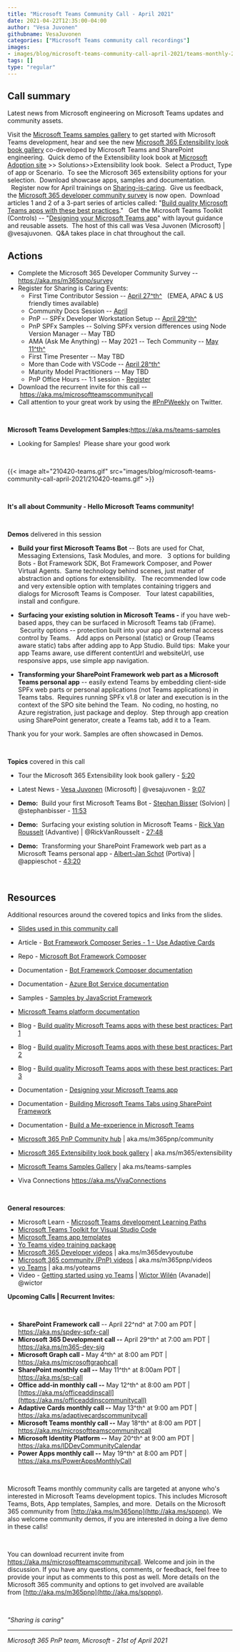```yaml
---
title: "Microsoft Teams Community Call - April 2021"
date: 2021-04-22T12:35:00-04:00
author: "Vesa Juvonen"
githubname: VesaJuvonen
categories: ["Microsoft Teams community call recordings"]
images:
- images/blog/microsoft-teams-community-call-april-2021/teams-monthly-20th-april-recording.png
tags: []
type: "regular"
---
```


## Call summary

Latest news from Microsoft engineering on Microsoft Teams updates and
community assets.     

Visit the [Microsoft Teams samples
gallery](https://aka.ms/teams-samples) to get started with Microsoft
Teams development, hear and see the new [Microsoft 365 Extensibility
look book gallery](https://aka.ms/m365/extensibility) co-developed by
Microsoft Teams and SharePoint engineering.  Quick demo of the
Extensibility look book at [Microsoft Adoption
site](https://adoption.microsoft.com) \>\> Solutions>\>Extensibility
look book.  Select a Product, Type of app or Scenario.  To see the
Microsoft 365 extensibility options for your selection.  Download
showcase apps, samples and documentation.   Register now for April
trainings on
[Sharing-is-caring](https://pnp.github.io/sharing-is-caring/).  Give us
feedback, the [Microsoft 365 developer community
survey](https://aka.ms/m365pnp/survey) is now open.  Download articles 1
and 2 of a 3-part series of articles called: "[Build quality Microsoft
Teams apps with these best practices](https://aka.ms/m365dev/blog)."
  Get the Microsoft Teams Toolkit (Controls) -- "[Designing your
Microsoft Teams
app](https://docs.microsoft.com/microsoftteams/platform/concepts/design/design-teams-app-overview)"
with layout guidance and reusable assets.  The host of this call was
Vesa Juvonen (Microsoft) | \@vesajuvonen.  Q&A takes place in chat
throughout the call.

## Actions





-   Complete the Microsoft 365 Developer Community Survey --
    <https://aka.ms/m365pnp/survey>
-   Register for Sharing is Caring Events:
    -   First Time Contributor Session -- [April
        27^th^](https://forms.office.com/Pages/ResponsePage.aspx?id=KtIy2vgLW0SOgZbwvQuRaXDXyCl9DkBHq4A2OG7uLpdUREZVRDVYUUJLT1VNRDM4SjhGMlpUNzBORy4u)  
        (EMEA, APAC & US friendly times available)
    -   Community Docs Session
        -- [April](https://forms.office.com/Pages/ResponsePage.aspx?id=KtIy2vgLW0SOgZbwvQuRaXDXyCl9DkBHq4A2OG7uLpdUOUdFR0U1STdGS0lXUDA2Sk1YSE1WMEtHSy4u)
    -   PnP -- SPFx Developer Workstation Setup -- [April
        29^th^](https://forms.office.com/Pages/ResponsePage.aspx?id=KtIy2vgLW0SOgZbwvQuRaXDXyCl9DkBHq4A2OG7uLpdUM0xJTFJZN01MWlZQVFc3UjgxRUxQQkhDSS4u)
    -   PnP SPFx Samples -- Solving SPFx version differences using Node
        Version Manager -- May TBD
    -   AMA (Ask Me Anything) -- May 2021 -- Tech Community -- [May
        11^th^](https://forms.office.com/Pages/ResponsePage.aspx?id=KtIy2vgLW0SOgZbwvQuRaXDXyCl9DkBHq4A2OG7uLpdUQlpKUUlUUUtFR1VTSUxUVzI3NUs5SzhNWC4u)
    -   First Time Presenter -- May TBD
    -   More than Code with VSCode -- [April
        28^th^](https://forms.office.com/Pages/ResponsePage.aspx?id=KtIy2vgLW0SOgZbwvQuRaXDXyCl9DkBHq4A2OG7uLpdURFZPM00xREdYMzVIOEJCWUhWRzBVMlRJWS4u)
    -   Maturity Model Practitioners -- May TBD
    -   PnP Office Hours -- 1:1 session -
        [Register](https://outlook.office365.com/owa/calendar/PnPSharingisCaring@warner.digital/bookings/)
-   Download the recurrent invite for this call
    -- <https://aka.ms/microsoftteamscommunitycall>
-   Call attention to your great work by using
    the [#PnPWeekly](https://twitter.com/hashtag/PnPWeekly?src=hashtag_click) on
    Twitter.

 

**Microsoft Teams Development
Samples:**<https://aka.ms/teams-samples>

-   Looking for Samples!  Please share your good work  

 

{{< image alt="210420-teams.gif" src="images/blog/microsoft-teams-community-call-april-2021/210420-teams.gif" >}}

 

**It's all about Community - Hello Microsoft Teams community!**

 


**Demos** delivered in this session

-   **Build your first Microsoft Teams Bot** -- Bots are used for Chat,
    Messaging Extensions, Task Modules, and more.   3 options for
    building Bots - Bot Framework SDK, Bot Framework Composer, and Power
    Virtual Agents.  Same technology behind scenes, just matter of
    abstraction and options for extensibility.   The recommended low
    code and very extensible option with templates containing triggers
    and dialogs for Microsoft Teams is Composer.   Tour latest
    capabilities, install and configure.    

-   **Surfacing your existing solution in Microsoft Teams -** if you
    have web-based apps, they can be surfaced in Microsoft Teams tab
    (iFrame).  Security options -- protection built into your app and
    external access control by Teams.   Add apps on Personal (static) or
    Group (Teams aware static) tabs after adding app to App Studio.
    Build tips:  Make your app Teams aware, use different contentUrl and
    websiteUrl, use responsive apps, use simple app navigation.   

-   **Transforming your SharePoint Framework web part as a Microsoft
    Teams personal app** -- easily extend Teams by embedding client-side
    SPFx web parts or personal applications (not Teams applications) in
    Teams tabs.  Requires running SPFx v1.8 or later and execution is in
    the context of the SPO site behind the Team.  No coding, no hosting,
    no Azure registration, just package and deploy.  Step through app
    creation using SharePoint generator, create a Teams tab, add it to a
    Team.     

Thank you for your work. Samples are often showcased in Demos.

 

**Topics** covered in this call

-   Tour the Microsoft 365 Extensibility look book gallery
    - [5:20](https://youtu.be/sQeICJCdFjI?t=320)

-   Latest News - [Vesa
    Juvonen](http://twitter.com/vesajuvonen) (Microsoft) |
    \@vesajuvonen - [9:07](https://youtu.be/sQeICJCdFjI?t=547)

-   **Demo:**  Build your first Microsoft Teams Bot - [Stephan
    Bisser](http://twitter.com/stephanbisser) (Solvion) |
    \@stephanbisser - [11:53](https://youtu.be/sQeICJCdFjI?t=713)

-   **Demo:**  Surfacing your existing solution in Microsoft Teams -
    [Rick Van Rousselt](http://twitter.com/RickVanRousselt) (Advantive)
    | \@RickVanRousselt - [27:48](https://youtu.be/sQeICJCdFjI?t=1668)

-   **Demo:**  Transforming your SharePoint Framework web part as a
    Microsoft Teams personal app - [Albert-Jan
    Schot](http://twitter.com/appieschot) (Portiva) | \@appieschot -
    [43:20](https://youtu.be/sQeICJCdFjI?t=2600)

 



## Resources

Additional resources around the covered topics and links from the
slides.

-   [Slides used in this ​community
    call](https://1drv.ms/p/s!AlposW7ozA_90kHTuwEB1_L8sXhM?e=qFmsYG)

-   Article - [Bot Framework Composer Series - 1 - Use Adaptive
    Cards](https://bisser.io/bot-framework-composer-series-1-use-adaptive-cards/) 

-   Repo - [Microsoft Bot Framework
    Composer](https://github.com/Microsoft/BotFramework-Composer/) 

-   Documentation - [Bot Framework Composer
    documentation](https://docs.microsoft.com/composer/) 

-   Documentation - [Azure Bot Service
    documentation](https://docs.microsoft.com/azure/bot-service/?view=azure-bot-service-4.0) 

-   Samples - [Samples by JavaScript
    Framework](https://pnp.github.io/sp-dev-fx-webparts/) 

-   [Microsoft Teams platform
    documentation](https://docs.microsoft.com/microsoftteams/platform)

-   Blog - [Build quality Microsoft Teams apps with these best
    practices: Part
    1](https://developer.microsoft.com/microsoft-365/blogs/build-quality-microsoft-teams-apps-with-these-best-practices-part-1/)

-   Blog - [Build quality Microsoft Teams apps with these best
    practices: Part
    2](https://developer.microsoft.com/microsoft-365/blogs/build-quality-microsoft-teams-apps-with-these-best-practices-part-2/)

-   Blog - [Build quality Microsoft Teams apps with these best
    practices: Part
    3](https://developer.microsoft.com/microsoft-365/blogs/build-quality-microsoft-teams-apps-with-these-best-practices-part-3/)

-   Documentation - [Designing your Microsoft Teams
    app](https://docs.microsoft.com/microsoftteams/platform/concepts/design/design-teams-app-overview)

-   Documentation - [Building Microsoft Teams Tabs using SharePoint
    Framework](https://docs.microsoft.com/sharepoint/dev/spfx/integrate-with-teams-introduction) 

-   Documentation - [Build a Me-experience in Microsoft
    Teams](https://docs.microsoft.com/sharepoint/dev/spfx/build-for-teams-me-experience) 

-   [Microsoft 365 PnP Community
    hub](https://techcommunity.microsoft.com/t5/microsoft-365-pnp/ct-p/Microsoft365PnP) |
    aka.ms/m365pnp/community 

-   [Microsoft 365 Extensibility look book
    gallery](https://adoption.microsoft.com/extensibility-look-book?WT.mc_id=m365-24198-cxa) |
    aka.ms/m365/extensibility

-   [Microsoft Teams Samples
    Gallery](https://pnp.github.io/teams-dev-samples/) |
    aka.ms/teams-samples

-   Viva Connections <https://aka.ms/VivaConnections>

 


**General resources**:

-   Microsoft Learn - [Microsoft Teams development Learning
    Paths](https://docs.microsoft.com/learn/browse/?products=office-teams&resource_type=learning%20path&roles=developer&expanded=office&wt.mc_id=devcomteams_learningpaths_webpage_mw)
-   [Microsoft Teams Toolkit for Visual Studio
    Code](https://marketplace.visualstudio.com/items?itemName=TeamsDevApp.ms-teams-vscode-extension)
-   [Microsoft Teams app
    templates](https://docs.microsoft.com/microsoftteams/platform/samples/app-templates?wt.mc_id=devcomteams_viewapptemplates_webpage_mw)
-   [Yo Teams video training package](http://aka.ms/yoteams-training)
-   [Microsoft 365 Developer videos](https://aka.ms/m365devyoutube) |
    aka.ms/m365devyoutube
-   [Microsoft 365 community (PnP)
    videos](http://aka.ms/m365pnp-videos) | aka.ms/m365pnp/videos
-   [yo Teams](http://aka.ms/yoteams) | aka.ms/yoteams
-   Video - [Getting started using yo
    Teams](https://youtu.be/w0OrFkzNC10) | [Wictor
    Wilén](https://twitter.com/wictor) (Avanade)| \@wictor


**Upcoming Calls | Recurrent Invites:**


 

-   **SharePoint Framework call** -- April 22^nd^ at 7:00 am PDT |
    <https://aka.ms/spdev-spfx-call>
-   **Microsoft 365 Development call --** April 29^th^ at 7:00 am PDT |
    <https://aka.ms/m365-dev-sig>
-   **Microsoft Graph call -** May 4^th^ at 8:00 am PDT |
    <https://aka.ms/microsoftgraphcall>
-   **SharePoint monthly call --** May 11^th^ at 8:00am PDT |
    <https://aka.ms/sp-call>
-   **Office add-in monthly call --** May 12^th^ at 8:00 am PDT |
    [https://aka.ms/officeaddinscall](https://aka.ms/officeaddinscommunitycall)
-   **Adaptive Cards monthly call --** May 13^th^ at 9:00 am PDT |
    <https://aka.ms/adaptivecardscommunitycall>
-   **Microsoft Teams monthly call --** May 18^th^ at 8:00 am PDT |
    <https://aka.ms/microsoftteamscommunitycall>
-   **Microsoft Identity Platform --** May 20^th^ at 9:00 am PDT |
    <https://aka.ms/IDDevCommunityCalendar> 
-   **Power Apps monthly call --** May 19^th^ at 8:00 am PDT |
    <https://aka.ms/PowerAppsMonthlyCall>

 

Microsoft Teams monthly community calls are targeted at anyone who's
interested in Microsoft Teams development topics. This includes
Microsoft Teams, Bots, App templates, Samples, and more.  Details on the
Microsoft 365 community
from [http://aka.ms/m365pnp](http://aka.ms/sppnp). We also welcome
community demos, if you are interested in doing a live demo in these
calls!

 

You can download recurrent invite from
<https://aka.ms/microsoftteamscommunitycall>. Welcome and join in the
discussion. If you have any questions, comments, or feedback, feel free
to provide your input as comments to this post as well. More details on
the Microsoft 365 community and options to get involved are available
from [http://aka.ms/m365pnp](http://aka.ms/sppnp).

 

*"Sharing is caring"*

------------------------------------------------------------------------

*Microsoft 365 PnP team, Microsoft - 21st of April 2021*
